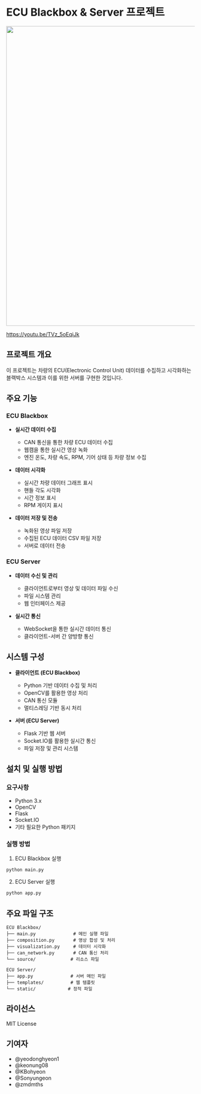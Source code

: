 # ECU Blackbox & Server 프로젝트



<img src="https://github.com/user-attachments/assets/f66717bf-9942-4181-9e4e-6bee05c1174d"  width="600" height="800"/>

https://youtu.be/TVz_5oEqiJk

## 프로젝트 개요
이 프로젝트는 차량의 ECU(Electronic Control Unit) 데이터를 수집하고 시각화하는 블랙박스 시스템과 이를 위한 서버를 구현한 것입니다.

## 주요 기능

### ECU Blackbox
- **실시간 데이터 수집**
  - CAN 통신을 통한 차량 ECU 데이터 수집
  - 웹캠을 통한 실시간 영상 녹화
  - 엔진 온도, 차량 속도, RPM, 기어 상태 등 차량 정보 수집

- **데이터 시각화**
  - 실시간 차량 데이터 그래프 표시
  - 핸들 각도 시각화
  - 시간 정보 표시
  - RPM 게이지 표시

- **데이터 저장 및 전송**
  - 녹화된 영상 파일 저장
  - 수집된 ECU 데이터 CSV 파일 저장
  - 서버로 데이터 전송

### ECU Server
- **데이터 수신 및 관리**
  - 클라이언트로부터 영상 및 데이터 파일 수신
  - 파일 시스템 관리
  - 웹 인터페이스 제공

- **실시간 통신**
  - WebSocket을 통한 실시간 데이터 통신
  - 클라이언트-서버 간 양방향 통신

## 시스템 구성
- **클라이언트 (ECU Blackbox)**
  - Python 기반 데이터 수집 및 처리
  - OpenCV를 활용한 영상 처리
  - CAN 통신 모듈
  - 멀티스레딩 기반 동시 처리

- **서버 (ECU Server)**
  - Flask 기반 웹 서버
  - Socket.IO를 활용한 실시간 통신
  - 파일 저장 및 관리 시스템

## 설치 및 실행 방법

### 요구사항
- Python 3.x
- OpenCV
- Flask
- Socket.IO
- 기타 필요한 Python 패키지

### 실행 방법
1. ECU Blackbox 실행
```bash
python main.py
```

2. ECU Server 실행
```bash
python app.py
```

## 주요 파일 구조
```
ECU Blackbox/
├── main.py              # 메인 실행 파일
├── composition.py       # 영상 합성 및 처리
├── visualization.py     # 데이터 시각화
├── can_network.py       # CAN 통신 처리
└── source/             # 리소스 파일

ECU Server/
├── app.py              # 서버 메인 파일
├── templates/          # 웹 템플릿
└── static/            # 정적 파일
```

## 라이선스
MIT License

## 기여자
- @yeodonghyeon1
- @keonung08
- @KBohyeon
- @Sonyungeon
- @zmdmths
